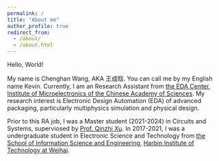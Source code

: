 ```yaml
---
permalink: /
title: "About me"
author_profile: true
redirect_from: 
  - /about/
  - /about.html
---
```


Hello, World! 

My name is Chenghan Wang, AKA 王成晗. You can call me by my English name Kevin. 
Currently, I am an Research Assistant from [the EDA Center](http://www.ime.cas.cn/eda/), [Institute of Microelectronics of the Chinese Academy of Sciences](http://www.ime.ac.cn/). My research interest is Electronic Design Automation (EDA) of advanced packaging, particularly multiphysics simulation and physical design.

Prior to this RA job, I was a Master student (2021-2024) in Circuits and Systems, superviosed by [Prof. Qinzhi Xu](https://people.ucas.ac.cn/~0066358). In 2017-2021, I was a undergraduate student in Electronic Science and Technology from [the School of Information Science and Engineering](https://siee.hitwh.edu.cn/), [Harbin Institute of Technology at Weihai](https://www.hitwh.edu.cn/).
